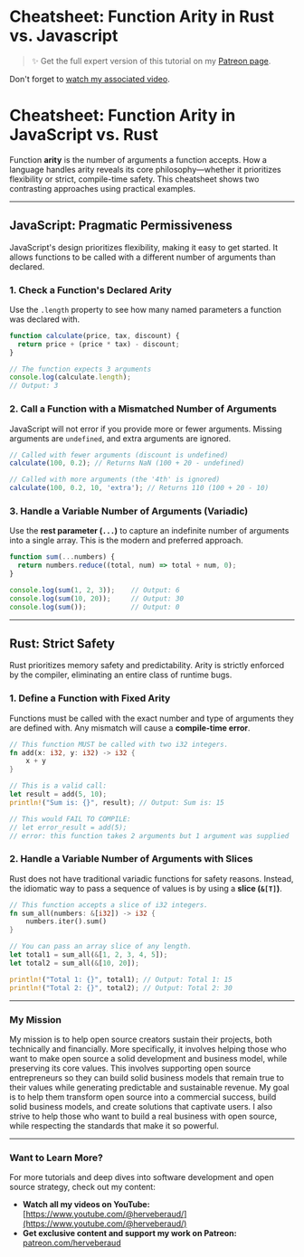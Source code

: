 # Cheatsheet: Function Arity in Rust vs. Javascript

> ✨ Get the full expert version of this tutorial on my [Patreon page](https://www.patreon.com/posts/beyond-argument-138218742?utm_medium=clipboard_copy&utm_source=copyLink&utm_campaign=postshare_creator&utm_content=join_link).

Don't forget to [watch my associated video](https://youtube.com/shorts/6zCHqN7e0Vw?feature=share).

# Cheatsheet: Function Arity in JavaScript vs. Rust

Function **arity** is the number of arguments a function accepts. How a language handles arity reveals its core philosophy—whether it prioritizes flexibility or strict, compile-time safety. This cheatsheet shows two contrasting approaches using practical examples.

---

## JavaScript: Pragmatic Permissiveness

JavaScript's design prioritizes flexibility, making it easy to get started. It allows functions to be called with a different number of arguments than declared.

### 1. Check a Function's Declared Arity

Use the `.length` property to see how many named parameters a function was declared with.

```javascript
function calculate(price, tax, discount) {
  return price + (price * tax) - discount;
}

// The function expects 3 arguments
console.log(calculate.length);
// Output: 3
```

### 2. Call a Function with a Mismatched Number of Arguments

JavaScript will not error if you provide more or fewer arguments. Missing arguments are `undefined`, and extra arguments are ignored.

```javascript
// Called with fewer arguments (discount is undefined)
calculate(100, 0.2); // Returns NaN (100 + 20 - undefined)

// Called with more arguments (the '4th' is ignored)
calculate(100, 0.2, 10, 'extra'); // Returns 110 (100 + 20 - 10)
```

### 3. Handle a Variable Number of Arguments (Variadic)

Use the **rest parameter (`...`)** to capture an indefinite number of arguments into a single array. This is the modern and preferred approach.

```javascript
function sum(...numbers) {
  return numbers.reduce((total, num) => total + num, 0);
}

console.log(sum(1, 2, 3));    // Output: 6
console.log(sum(10, 20));     // Output: 30
console.log(sum());           // Output: 0
```

---

## Rust: Strict Safety

Rust prioritizes memory safety and predictability. Arity is strictly enforced by the compiler, eliminating an entire class of runtime bugs.

### 1. Define a Function with Fixed Arity

Functions must be called with the exact number and type of arguments they are defined with. Any mismatch will cause a **compile-time error**.

```rust
// This function MUST be called with two i32 integers.
fn add(x: i32, y: i32) -> i32 {
    x + y
}

// This is a valid call:
let result = add(5, 10);
println!("Sum is: {}", result); // Output: Sum is: 15

// This would FAIL TO COMPILE:
// let error_result = add(5);
// error: this function takes 2 arguments but 1 argument was supplied
```

### 2. Handle a Variable Number of Arguments with Slices

Rust does not have traditional variadic functions for safety reasons. Instead, the idiomatic way to pass a sequence of values is by using a **slice (`&[T]`)**.

```rust
// This function accepts a slice of i32 integers.
fn sum_all(numbers: &[i32]) -> i32 {
    numbers.iter().sum()
}

// You can pass an array slice of any length.
let total1 = sum_all(&[1, 2, 3, 4, 5]);
let total2 = sum_all(&[10, 20]);

println!("Total 1: {}", total1); // Output: Total 1: 15
println!("Total 2: {}", total2); // Output: Total 2: 30
```

---

### My Mission

My mission is to help open source creators sustain their projects, both technically and financially. More specifically, it involves helping those who want to make open source a solid development and business model, while preserving its core values. This involves supporting open source entrepreneurs so they can build solid business models that remain true to their values ​​while generating predictable and sustainable revenue. My goal is to help them transform open source into a commercial success, build solid business models, and create solutions that captivate users. I also strive to help those who want to build a real business with open source, while respecting the standards that make it so powerful.

---

### Want to Learn More?

For more tutorials and deep dives into software development and open source strategy, check out my content:

-   **Watch all my videos on YouTube:** [https://www.youtube.com/@herveberaud/](https://www.youtube.com/@herveberaud/)
-   **Get exclusive content and support my work on Patreon:** [patreon.com/herveberaud](https://patreon.com/herveberaud)
